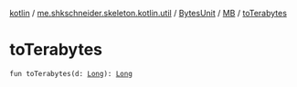 [kotlin](../../../index.md) / [me.shkschneider.skeleton.kotlin.util](../../index.md) / [BytesUnit](../index.md) / [MB](index.md) / [toTerabytes](./to-terabytes.md)

# toTerabytes

`fun toTerabytes(d: `[`Long`](https://kotlinlang.org/api/latest/jvm/stdlib/kotlin/-long/index.html)`): `[`Long`](https://kotlinlang.org/api/latest/jvm/stdlib/kotlin/-long/index.html)